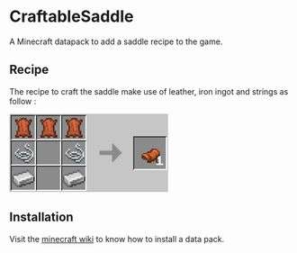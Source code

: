 # CraftableSaddle

A Minecraft datapack to add a saddle recipe to the game.


## Recipe
The recipe to craft the saddle make use of leather, iron ingot and strings as follow : 

![Saddle](img/saddle.png)


## Installation
Visit the [minecraft wiki](https://minecraft.fandom.com/wiki/Tutorials/Installing_a_data_pack) to know how to install a data pack.

